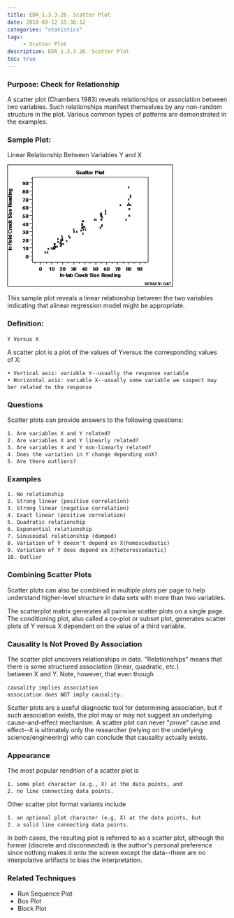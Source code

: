 ```yaml
---
title: EDA_1.3.3.26. Scatter Plot
date: 2018-03-12 15:36:12
categories: "statistics"
tags:
     - Scatter Plot
description: EDA_1.3.3.26. Scatter Plot
toc: true
---
```

### Purpose: Check for Relationship
A scatter plot (Chambers 1983) reveals relationships or association between two variables. Such relationships manifest themselves by any non-random structure in the plot. Various common types of patterns are demonstrated in the examples.

### Sample Plot:
Linear Relationship Between Variables Y and X

![](assets/EDA/scatterp.gif)

This sample plot reveals a linear relationship between the two variables indicating that alinear regression model might be appropriate.

### Definition:

    Y Versus X

A scatter plot is a plot of the values of Yversus the corresponding values of X:

	• Vertical axis: variable Y--usually the response variable
	• Horizontal axis: variable X--usually some variable we suspect may ber related to the response

### Questions
Scatter plots can provide answers to the following questions:

	1. Are variables X and Y related?
	2. Are variables X and Y linearly related?
	3. Are variables X and Y non-linearly related?
	4. Does the variation in Y change depending onX?
	5. Are there outliers?

### Examples

	1. No relationship
	2. Strong linear (positive correlation)
	3. Strong linear (negative correlation)
	4. Exact linear (positive correlation)
	5. Quadratic relationship
	6. Exponential relationship
	7. Sinusoidal relationship (damped)
	8. Variation of Y doesn't depend on X(homoscedastic)
	9. Variation of Y does depend on X(heteroscedastic)
	10. Outlier

### Combining Scatter Plots

Scatter plots can also be combined in multiple plots per page to help understand higher-level structure in data sets with more than two variables.

The scatterplot matrix generates all pairwise scatter plots on a single page. The conditioning plot, also called a co-plot or subset plot, generates scatter plots of Y versus X dependent on the value of a third variable.

### Causality Is Not Proved By Association
The scatter plot uncovers relationships in data. "Relationships" means that there is some structured association (linear, quadratic, etc.) between X and Y. Note, however, that even though

	causality implies association
	association does NOT imply causality.

Scatter plots are a useful diagnostic tool for determining association, but if such association exists, the plot may or may not suggest an underlying cause-and-effect mechanism. A scatter plot can never "prove" cause and effect--it is ultimately only the researcher (relying on the underlying science/engineering) who can conclude that causality actually exists.

### Appearance
The most popular rendition of a scatter plot is

	1. some plot character (e.g., X) at the data points, and
	2. no line connecting data points.

Other scatter plot format variants include

	1. an optional plot character (e.g, X) at the data points, but
	2. a solid line connecting data points.

In both cases, the resulting plot is referred to as a scatter plot, although the former (discrete and disconnected) is the author's personal preference since nothing makes it onto the screen except the data--there are no interpolative artifacts to bias the interpretation.

### Related Techniques
* Run Sequence Plot 
* Box Plot 
* Block Plot 
